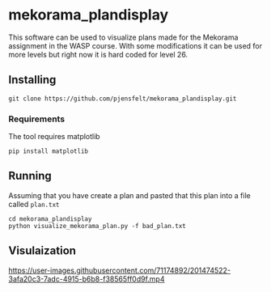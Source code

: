 # mekorama_plandisplay
This software can be used to visualize plans made for the Mekorama assignment in the WASP course. With some modifications it can be used for more levels but right now it is hard coded for level 26. 

## Installing
```
git clone https://github.com/pjensfelt/mekorama_plandisplay.git
```

### Requirements
The tool requires matplotlib
```
pip install matplotlib
```


## Running
Assuming that you have create a plan and pasted that this plan into a file called `plan.txt`
```
cd mekorama_plandisplay
python visualize_mekorama_plan.py -f bad_plan.txt
```


## Visulaization 
https://user-images.githubusercontent.com/71174892/201474522-3afa20c3-7adc-4915-b6b8-f38565ff0d9f.mp4


